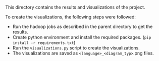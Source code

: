 This directory contains the results and visualizations of the project.

To create the visualizations, the following steps were followed:
- Run the hadoop jobs as described in the parent directory to get the results.
- Create python environment and install the required packages. (`pip install -r requirements.txt`)
- Run the `visualizations.py` script to create the visualizations.
- The visualizations are saved as `<language>_<diagram_typ>`.png files.
